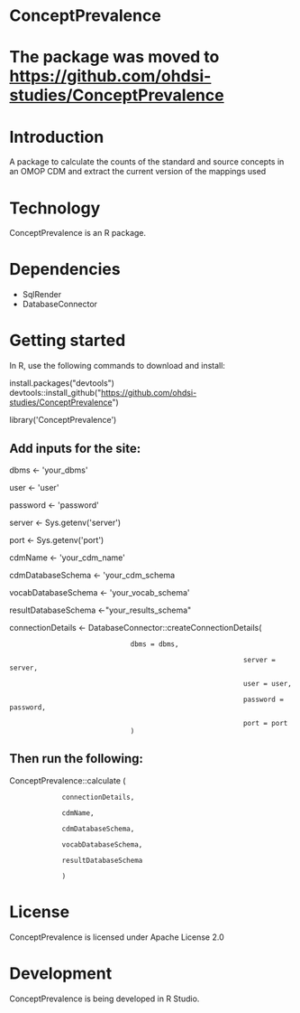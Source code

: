 ConceptPrevalence
================

The package was moved to https://github.com/ohdsi-studies/ConceptPrevalence
================

Introduction
==========
A package to calculate the counts of the standard and source concepts in an OMOP CDM and extract the current version of the mappings used

Technology
==========
ConceptPrevalence is an R package.

Dependencies
============
* SqlRender
* DatabaseConnector

Getting started
============
In R, use the following commands to download and install:

install.packages("devtools")
devtools::install_github("https://github.com/ohdsi-studies/ConceptPrevalence")

library('ConceptPrevalence')

## Add inputs for the site:

dbms <- 'your_dbms'

user <- 'user'

password <- 'password'

server <- Sys.getenv('server')

port <- Sys.getenv('port')


cdmName <- 'your_cdm_name'

cdmDatabaseSchema <- 'your_cdm_schema

vocabDatabaseSchema <- 'your_vocab_schema'

resultDatabaseSchema <-"your_results_schema"


connectionDetails <- DatabaseConnector::createConnectionDetails(

							      dbms = dbms,
							      
                                                              server = server,
							      
                                                              user = user,
							      
                                                              password = password,
							      
                                                              port = port
							      )
                                                              
## Then run the following:
ConceptPrevalence::calculate (

 				 connectionDetails,
				 
  				 cdmName,
				 
				 cdmDatabaseSchema,
				 
 				 vocabDatabaseSchema,
				 
				 resultDatabaseSchema
				 
				 )
                                                         
License
=======
  ConceptPrevalence is licensed under Apache License 2.0

Development
===========
  ConceptPrevalence is being developed in R Studio.

